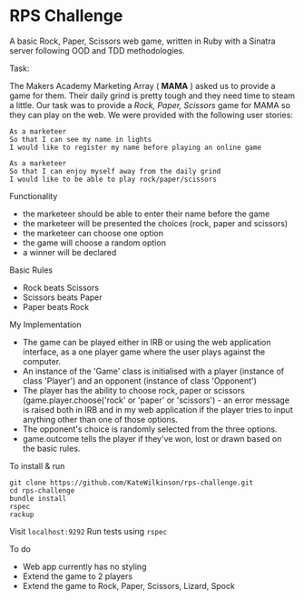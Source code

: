 # RPS Challenge

A basic Rock, Paper, Scissors web game, written in Ruby with a Sinatra server following OOD and TDD methodologies.

Task:

The Makers Academy Marketing Array ( **MAMA** ) asked us to provide a game for them. Their daily grind is pretty tough and they need time to steam a little.
Our task was to provide a _Rock, Paper, Scissors_ game for MAMA so they can play on the web. We were provided with the following user stories:

```
As a marketeer
So that I can see my name in lights
I would like to register my name before playing an online game

As a marketeer
So that I can enjoy myself away from the daily grind
I would like to be able to play rock/paper/scissors
```

Functionality

- the marketeer should be able to enter their name before the game
- the marketeer will be presented the choices (rock, paper and scissors)
- the marketeer can choose one option
- the game will choose a random option
- a winner will be declared

Basic Rules

- Rock beats Scissors
- Scissors beats Paper
- Paper beats Rock

My Implementation

- The game can be played either in IRB or using the web application interface, as a one player game where the user plays against the computer.
- An instance of the 'Game' class is initialised with a player (instance of class 'Player') and an opponent (instance of class 'Opponent')
- The player has the ability to choose rock, paper or scissors (game.player.choose('rock' or 'paper' or 'scissors') - an error message is raised both in IRB and in my web application if the player tries to input anything other than one of those options.
- The opponent's choice is randomly selected from the three options.
- game.outcome tells the player if they've won, lost or drawn based on the basic rules.

To install & run

```
git clone https://github.com/KateWilkinson/rps-challenge.git
cd rps-challenge
bundle install
rspec
rackup
```
Visit ```localhost:9292```
Run tests using ```rspec```

To do

- Web app currently has no styling
- Extend the game to 2 players
- Extend the game to Rock, Paper, Scissors, Lizard, Spock
